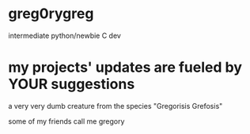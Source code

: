 # greg0rygreg
intermediate python/newbie C dev

# my projects' updates are fueled by YOUR suggestions

a very very dumb creature from the species "Gregorisis Grefosis"

some of my friends call me gregory

